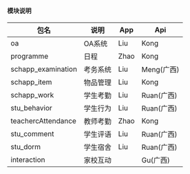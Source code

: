 #### 模块说明
包名|说明|App|Api
-|-|-|-
oa|OA系统|Liu|Kong
programme|日程|Zhao|Kong
schapp_examination|考务系统|Liu|Meng(广西)
schapp_item|物品管理|Liu|Kong
schapp_work|学生考勤|Liu|Ruan(广西)
stu_behavior|学生行为|Liu|Ruan(广西)
teachercAttendance|教师考勤|Zhao|Kong
stu_comment|学生评语|Liu|Ruan(广西)
stu_dorm|学生宿舍|Liu|Ruan(广西)
interaction|家校互动||Gu(广西)